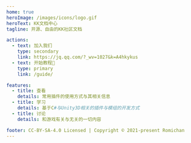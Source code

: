```yaml
---
home: true
heroImage: /images/icons/logo.gif
heroText: KK文档中心
tagline: 开源、自由的KK社区文档

actions:
  - text: 加入我们
    type: secondary
    link: https://jq.qq.com/?_wv=1027&k=A4hkykus
  - text: 开始教程🚀
    type: primary
    link: /guide/

features:
  - title: 查看
    details: 常用插件的使用方式与其相关信息
  - title: 学习
    details: 基于C#与Unity3D相关的插件与模组的开发方式
  - title: 讨论
    details: 和游戏有关与无关的一切内容

footer: CC-BY-SA-4.0 Licensed | Copyright © 2021-present Romichan
---
```

